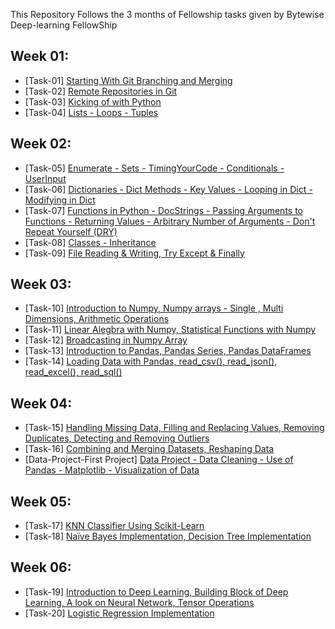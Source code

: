 This Repository Follows the 3 months of Fellowship tasks given by Bytewise Deep-learning FellowShip

## Week 01:
- [Task-01] [Starting With Git Branching and Merging](./Week01/Task01-%20Starting%20with%20Git%2C%20Branching%20%26%20Merging%20in%20Git/Task01.pdf)
- [Task-02] [Remote Repositories in Git](./Week01/Task02%20-%20Remote%20Repo%20in%20git/Task02-Remote-Repositories.pdf)
- [Task-03] [Kicking of with Python](./Week01/Task03%20-%20Kicking%20of%20with%20Python/)
- [Task-04] [Lists - Loops - Tuples](./Week01/Task04/)

## Week 02:
- [Task-05] [Enumerate - Sets - TimingYourCode - Conditionals - UserInput](/Week02/Task05%20-%20EnumerateFunc%20-%20Sets%20ETC/)
- [Task-06] [Dictionaries - Dict Methods - Key Values - Looping in Dict - Modifying in Dict](./Week02/Task06%20-%20Dict%20Methods%20Keys/)
- [Task-07] [Functions in Python - DocStrings - Passing Arguments to Functions - Returning Values - Arbitrary Number of Arguments - Don't Repeat Yourself (DRY)](/Week02/Task07%20-%20Funcs%20DocStrings%20Passing%20Args%20ETC/)
- [Task-08] [Classes - Inheritance](./Week02/Task08%20-%20Classes%20-%20Inheritance/)
- [Task-09] [File Reading & Writing, Try Except & Finally](/Week02/Task09%20-%20Read%20-%20Write%20File/)

## Week 03:
- [Task-10] [Introduction to Numpy, Numpy arrays - Single , Multi Dimensions, Arithmetic Operations](/Week03/Task10/)
- [Task-11] [Linear Alegbra with Numpy, Statistical Functions with Numpy](/Week03/Task11/)
- [Task-12] [Broadcasting in Numpy Array](./Week03/Task12%20-%20Broadcasting%20in%20Numpy%20Arrays/)
- [Task-13] [Introduction to Pandas, Pandas Series, Pandas DataFrames](./Week03/Task13/)
- [Task-14] [Loading Data with Pandas, read_csv(), read_json(), read_excel(), read_sql()](./Week03/Task14/)

## Week 04:
- [Task-15] [Handling Missing Data, Filling and Replacing Values, Removing Duplicates, Detecting and Removing Outliers](/Week04/Task15%20-%20Cleaning%20with%20Pandas/)
- [Task-16] [Combining and Merging Datasets, Reshaping Data](./Week04/Task16%20-%20Combining%20and%20Reshaping%20Datasets/)
- [Data-Project-First Project] [Data Project - Data Cleaning - Use of Pandas - Matplotlib - Visualization of Data](https://github.com/MFaiqKhan/BytewiseFellowShip-BWT_DeepLearning/blob/ff8b497a8d91ce5f62057e3462d33418a42ff403/Week04/Data-Project(First%20Project)/formatted_solution.ipynb)

## Week 05:
- [Task-17] [KNN Classifier Using Scikit-Learn](/Week05/Task17/KNN(K_Nearest_Neighbors).ipynb)
- [Task-18] [Naïve Bayes Implementation, Decision Tree Implementation](/Week05/Task18/)

## Week 06:
- [Task-19] [Introduction to Deep Learning,  Building Block of Deep Learning, A look on Neural Network, Tensor Operations](/Week06/Task19/Task%2019_%20Introduction%20to%20Deep%20Learning%2C%20%20Building%20Block%20of%20Deep%20Learning%2C%20A%20look%20on%20Neural%20Network%2C%20Tensor%20Operations%20%20(1).pdf)
- [Task-20] [Logistic Regression Implementation](/Week06/Task20/)
